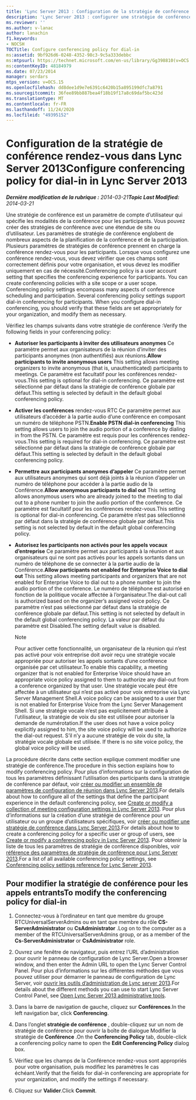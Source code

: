 ```yaml
---
title: 'Lync Server 2013 : Configuration de la stratégie de conférence rendez-vous'
description: 'Lync Server 2013 : configurer une stratégie de conférence pour les appels entrants.'
ms.reviewer: ''
ms.author: v-lanac
author: lanachin
f1.keywords:
- NOCSH
TOCTitle: Configure conferencing policy for dial-in
ms:assetid: 9bf926d6-0248-4352-98c3-9c5a333debbc
ms:mtpsurl: https://technet.microsoft.com/en-us/library/Gg398810(v=OCS.15)
ms:contentKeyID: 48184979
ms.date: 07/23/2014
manager: serdars
mtps_version: v=OCS.15
ms.openlocfilehash: dd8dee1d9e7e6391c6420b15a895199dfc7a8791
ms.sourcegitcommit: 36fee89bb887bea4f18b19f17a8c69daf5bc423d
ms.translationtype: MT
ms.contentlocale: fr-FR
ms.lasthandoff: 11/24/2020
ms.locfileid: "49395152"
---
```

# <a name="configure-conferencing-policy-for-dial-in-in-lync-server-2013"></a><span data-ttu-id="20ed3-103">Configuration de la stratégie de conférence rendez-vous dans Lync Server 2013</span><span class="sxs-lookup"><span data-stu-id="20ed3-103">Configure conferencing policy for dial-in in Lync Server 2013</span></span>

<div data-xmlns="http://www.w3.org/1999/xhtml">

<div class="topic" data-xmlns="http://www.w3.org/1999/xhtml" data-msxsl="urn:schemas-microsoft-com:xslt" data-cs="https://msdn.microsoft.com/">

<div data-asp="https://msdn2.microsoft.com/asp">



</div>

<div id="mainSection">

<div id="mainBody"><span data-ttu-id="20ed3-104">

<span> </span></span><span class="sxs-lookup"><span data-stu-id="20ed3-104">

<span> </span></span></span>

<span data-ttu-id="20ed3-105">_**Dernière modification de la rubrique :** 2014-03-21_</span><span class="sxs-lookup"><span data-stu-id="20ed3-105">_**Topic Last Modified:** 2014-03-21_</span></span>

<span data-ttu-id="20ed3-p101">Une stratégie de conférence est un paramètre de compte d’utilisateur qui spécifie les modalités de la conférence pour les participants. Vous pouvez créer des stratégies de conférence avec une étendue de site ou d’utilisateur. Les paramètres de stratégie de conférence englobent de nombreux aspects de la planification de la conférence et de la participation. Plusieurs paramètres de stratégies de conférence prennent en charge la conférence rendez-vous pour les participants. Lorsque vous configurez une conférence rendez-vous, vous devez vérifier que ces champs sont correctement définis pour votre organisation, et vous devez les modifier uniquement en cas de nécessité.</span><span class="sxs-lookup"><span data-stu-id="20ed3-p101">Conferencing policy is a user account setting that specifies the conferencing experience for participants. You can create conferencing policies with a site scope or a user scope. Conferencing policy settings encompass many aspects of conference scheduling and participation. Several conferencing policy settings support dial-in conferencing for participants. When you configure dial-in conferencing, you should verify that these fields are set appropriately for your organization, and modify them as necessary.</span></span>

<span data-ttu-id="20ed3-111">Vérifiez les champs suivants dans votre stratégie de conférence :</span><span class="sxs-lookup"><span data-stu-id="20ed3-111">Verify the following fields in your conferencing policy:</span></span>

  - <span data-ttu-id="20ed3-112">**Autoriser les participants à inviter des utilisateurs anonymes**   Ce paramètre permet aux organisateurs de la réunion d’inviter des participants anonymes (non authentifiés) aux réunions.</span><span class="sxs-lookup"><span data-stu-id="20ed3-112">**Allow participants to invite anonymous users**   This setting allows meeting organizers to invite anonymous (that is, unauthenticated) participants to meetings.</span></span> <span data-ttu-id="20ed3-113">Ce paramètre est facultatif pour les conférences rendez-vous.</span><span class="sxs-lookup"><span data-stu-id="20ed3-113">This setting is optional for dial-in conferencing.</span></span> <span data-ttu-id="20ed3-114">Ce paramètre est sélectionné par défaut dans la stratégie de conférence globale par défaut.</span><span class="sxs-lookup"><span data-stu-id="20ed3-114">This setting is selected by default in the default global conferencing policy.</span></span>

  - <span data-ttu-id="20ed3-115">**Activer les conférences**   rendez-vous RTC   Ce paramètre permet aux utilisateurs d’accéder à la partie audio d’une conférence en composant un numéro de téléphone PSTN.</span><span class="sxs-lookup"><span data-stu-id="20ed3-115">**Enable PSTN dial-in conferencing**   This setting allows users to join the audio portion of a conference by dialing in from the PSTN.</span></span> <span data-ttu-id="20ed3-116">Ce paramètre est requis pour les conférences rendez-vous.</span><span class="sxs-lookup"><span data-stu-id="20ed3-116">This setting is required for dial-in conferencing.</span></span> <span data-ttu-id="20ed3-117">Ce paramètre est sélectionné par défaut dans la stratégie de conférence globale par défaut.</span><span class="sxs-lookup"><span data-stu-id="20ed3-117">This setting is selected by default in the default global conferencing policy.</span></span>

  - <span data-ttu-id="20ed3-118">**Permettre aux participants anonymes d’appeler**   Ce paramètre permet aux utilisateurs anonymes qui sont déjà joints à la réunion d’appeler un numéro de téléphone pour accéder à la partie audio de la Conférence.</span><span class="sxs-lookup"><span data-stu-id="20ed3-118">**Allow anonymous participants to dial out**   This setting allows anonymous users who are already joined to the meeting to dial out to a phone number to join the audio portion of the conference.</span></span> <span data-ttu-id="20ed3-119">Ce paramètre est facultatif pour les conférences rendez-vous.</span><span class="sxs-lookup"><span data-stu-id="20ed3-119">This setting is optional for dial-in conferencing.</span></span> <span data-ttu-id="20ed3-120">Ce paramètre n’est pas sélectionné par défaut dans la stratégie de conférence globale par défaut.</span><span class="sxs-lookup"><span data-stu-id="20ed3-120">This setting is not selected by default in the default global conferencing policy.</span></span>

  - <span data-ttu-id="20ed3-121">**Autorisez les participants non activés pour les appels vocaux d’entreprise**   Ce paramètre permet aux participants à la réunion et aux organisateurs qui ne sont pas activés pour les appels sortants dans un numéro de téléphone de se connecter à la partie audio de la Conférence.</span><span class="sxs-lookup"><span data-stu-id="20ed3-121">**Allow participants not enabled for Enterprise Voice to dial out**   This setting allows meeting participants and organizers that are not enabled for Enterprise Voice to dial out to a phone number to join the audio portion of the conference.</span></span> <span data-ttu-id="20ed3-122">Le numéro de téléphone est autorisé en fonction de la politique vocale affectée à l’organisateur.</span><span class="sxs-lookup"><span data-stu-id="20ed3-122">The dial-out call is authorized based on the organizer’s assigned voice policy.</span></span> <span data-ttu-id="20ed3-123">Ce paramètre n’est pas sélectionné par défaut dans la stratégie de conférence globale par défaut.</span><span class="sxs-lookup"><span data-stu-id="20ed3-123">This setting is not selected by default in the default global conferencing policy.</span></span> <span data-ttu-id="20ed3-124">La valeur par défaut du paramètre est Disabled.</span><span class="sxs-lookup"><span data-stu-id="20ed3-124">The setting default value is disabled.</span></span>
    
    <div>
    

    > [!NOTE]  
    > <span data-ttu-id="20ed3-125">Pour activer cette fonctionnalité, un organisateur de la réunion qui n’est pas activé pour voix entreprise doit avoir reçu une stratégie vocale appropriée pour autoriser les appels sortants d’une conférence organisée par cet utilisateur.</span><span class="sxs-lookup"><span data-stu-id="20ed3-125">To enable this capability, a meeting organizer that is not enabled for Enterprise Voice should have an appropriate voice policy assigned to them to authorize any dial-out from a conference organized by that user.</span></span> <span data-ttu-id="20ed3-126">Une stratégie vocale peut être affectée à un utilisateur qui n’est pas activé pour voix entreprise via Lync Server Management Shell.</span><span class="sxs-lookup"><span data-stu-id="20ed3-126">A voice policy can be assigned to a user that is not enabled for Enterprise Voice from the Lync Server Management Shell.</span></span> <span data-ttu-id="20ed3-127">Si une stratégie vocale n’est pas explicitement attribuée à l’utilisateur, la stratégie de voix du site est utilisée pour autoriser la demande de numérotation.</span><span class="sxs-lookup"><span data-stu-id="20ed3-127">If the user does not have a voice policy explicitly assigned to him, the site voice policy will be used to authorize the dial-out request.</span></span> <span data-ttu-id="20ed3-128">S’il n’y a aucune stratégie de voix du site, la stratégie vocale globale est utilisée.&nbsp;</span><span class="sxs-lookup"><span data-stu-id="20ed3-128">If there is no site voice policy, the global voice policy will be used.&nbsp;</span></span>

    
    </div>

<span data-ttu-id="20ed3-129">La procédure décrite dans cette section explique comment modifier une stratégie de conférence.</span><span class="sxs-lookup"><span data-stu-id="20ed3-129">The procedure in this section explains how to modify conferencing policy.</span></span> <span data-ttu-id="20ed3-130">Pour plus d’informations sur la configuration de tous les paramètres définissant l’utilisation des participants dans la stratégie de conférence par défaut, voir [créer ou modifier un ensemble de paramètres de configuration de réunion dans Lync Server 2013](lync-server-2013-create-or-modify-a-collection-of-meeting-configuration-settings.md).</span><span class="sxs-lookup"><span data-stu-id="20ed3-130">For details about how to configure all of the settings that define the participant experience in the default conferencing policy, see [Create or modify a collection of meeting configuration settings in Lync Server 2013](lync-server-2013-create-or-modify-a-collection-of-meeting-configuration-settings.md).</span></span> <span data-ttu-id="20ed3-131">Pour plus d’informations sur la création d’une stratégie de conférence pour un utilisateur ou un groupe d’utilisateurs spécifiques, voir [créer ou modifier une stratégie de conférence dans Lync Server 2013](lync-server-2013-create-or-modify-a-conferencing-policy.md).</span><span class="sxs-lookup"><span data-stu-id="20ed3-131">For details about how to create a conferencing policy for a specific user or group of users, see [Create or modify a conferencing policy in Lync Server 2013](lync-server-2013-create-or-modify-a-conferencing-policy.md).</span></span> <span data-ttu-id="20ed3-132">Pour obtenir la liste de tous les paramètres de stratégie de conférence disponibles, voir [référence des paramètres de stratégie de conférence pour Lync Server 2013](lync-server-2013-conferencing-policy-settings-reference.md).</span><span class="sxs-lookup"><span data-stu-id="20ed3-132">For a list of all available conferencing policy settings, see [Conferencing policy settings reference for Lync Server 2013](lync-server-2013-conferencing-policy-settings-reference.md).</span></span>

<div>

## <a name="to-modify-the-conferencing-policy-for-dial-in"></a><span data-ttu-id="20ed3-133">Pour modifier la stratégie de conférence pour les appels entrants</span><span class="sxs-lookup"><span data-stu-id="20ed3-133">To modify the conferencing policy for dial-in</span></span>

1.  <span data-ttu-id="20ed3-134">Connectez-vous à l’ordinateur en tant que membre du groupe RTCUniversalServerAdmins ou en tant que membre du rôle **CS-ServerAdministrator** ou **CsAdministrator** .</span><span class="sxs-lookup"><span data-stu-id="20ed3-134">Log on to the computer as a member of the RTCUniversalServerAdmins group, or as a member of the **Cs-ServerAdministrator** or **CsAdministrator** role.</span></span>

2.  <span data-ttu-id="20ed3-135">Ouvrez une fenêtre de navigateur, puis entrez l’URL d’administration pour ouvrir le panneau de configuration de Lync Server.</span><span class="sxs-lookup"><span data-stu-id="20ed3-135">Open a browser window, and then enter the Admin URL to open the Lync Server Control Panel.</span></span> <span data-ttu-id="20ed3-136">Pour plus d’informations sur les différentes méthodes que vous pouvez utiliser pour démarrer le panneau de configuration de Lync Server, voir [ouvrir les outils d’administration de Lync server 2013](lync-server-2013-open-lync-server-administrative-tools.md).</span><span class="sxs-lookup"><span data-stu-id="20ed3-136">For details about the different methods you can use to start Lync Server Control Panel, see [Open Lync Server 2013 administrative tools](lync-server-2013-open-lync-server-administrative-tools.md).</span></span>

3.  <span data-ttu-id="20ed3-137">Dans la barre de navigation de gauche, cliquez sur **Conférences**.</span><span class="sxs-lookup"><span data-stu-id="20ed3-137">In the left navigation bar, click **Conferencing**.</span></span>

4.  <span data-ttu-id="20ed3-138">Dans l’onglet **stratégie de conférence** , double-cliquez sur un nom de stratégie de conférence pour ouvrir la boîte de dialogue Modifier la stratégie de **Conférence** .</span><span class="sxs-lookup"><span data-stu-id="20ed3-138">On the **Conferencing Policy** tab, double-click a conferencing policy name to open the **Edit Conferencing Policy** dialog box.</span></span>

5.  <span data-ttu-id="20ed3-139">Vérifiez que les champs de la Conférence rendez-vous sont appropriés pour votre organisation, puis modifiez les paramètres le cas échéant.</span><span class="sxs-lookup"><span data-stu-id="20ed3-139">Verify that the fields for dial-in conferencing are appropriate for your organization, and modify the settings if necessary.</span></span>

6.  <span data-ttu-id="20ed3-140">Cliquez sur **Valider**.</span><span class="sxs-lookup"><span data-stu-id="20ed3-140">Click **Commit**.</span></span>

<span data-ttu-id="20ed3-141"></div>

</div>

<span> </span>

</div>

</div>

</span><span class="sxs-lookup"><span data-stu-id="20ed3-141"></div>

</div>

<span> </span>

</div>

</div>

</span></span></div>

